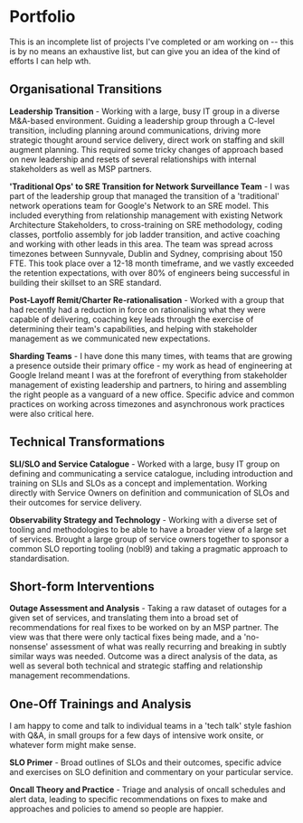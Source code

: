# Portfolio

This is an incomplete list of projects I've completed or am working on -- this is by no means an exhaustive list, but can give you an idea of the kind of efforts I can help wth.

## Organisational Transitions

**Leadership Transition** - Working with a large, busy IT group in a diverse M&A-based environment. Guiding a leadership group through a C-level transition, including planning around communications, driving more strategic thought around service delivery, direct work on staffing and skill augment planning. This required some tricky changes of approach based on new leadership and resets of several relationships with internal stakeholders as well as MSP partners.

**'Traditional Ops' to SRE Transition for Network Surveillance Team** - I was part of the leadership group that managed the transition of a 'traditional' network operations team for Google's Network to an SRE model. This included everything from relationship management with existing Network Architecture Stakeholders, to cross-training on SRE methodology, coding classes, portfolio assembly for job ladder transition, and active coaching and working with other leads in this area. The team was spread across timezones between Sunnyvale, Dublin and Sydney, comprising about 150 FTE. This took place over a 12-18 month timeframe, and we vastly exceeded the retention expectations, with over 80% of engineers being successful in building their skillset to an SRE standard.

**Post-Layoff Remit/Charter Re-rationalisation** - Worked with a group that had recently had a reduction in force on rationalising what they were capable of delivering, coaching key leads through the exercise of determining their team's capabilities, and helping with stakeholder management as we communicated new expectations.

**Sharding Teams** - I have done this many times, with teams that are growing a presence outside their primary office - my work as head of engineering at Google Ireland meant I was at the forefront of everything from stakeholder management of existing leadership and partners, to hiring and assembling the right people as a vanguard of a new office. Specific advice and common practices on working across timezones and asynchronous work practices were also critical here.

## Technical Transformations

**SLI/SLO and Service Catalogue** - Worked with a large, busy IT group on defining and communicating a service catalogue, including introduction and training on SLIs and SLOs as a concept and implementation. Working directly with Service Owners on definition and communication of SLOs and their outcomes for service delivery.

**Observability Strategy and Technology** - Working with a diverse set of tooling and methodologies to be able to have a broader view of a large set of services. Brought a large group of service owners together to sponsor a common SLO reporting tooling (nobl9) and taking a pragmatic approach to standardisation.

## Short-form Interventions

**Outage Assessment and Analysis** - Taking a raw dataset of outages for a given set of services, and translating them into a broad set of recommendations for real fixes to be worked on by an MSP partner. The view was that there were only tactical fixes being made, and a 'no-nonsense' assessment of what was really recurring and breaking in subtly similar ways was needed. Outcome was a direct analysis of the data, as well as several both technical and strategic staffing and relationship management recommendations.

## One-Off Trainings and Analysis

I am happy to come and talk to individual teams in a 'tech talk' style fashion with Q&A, in small groups for a few days of intensive work onsite, or whatever form might make sense.

**SLO Primer** - Broad outlines of SLOs and their outcomes, specific advice and exercises on SLO definition and commentary on your particular service.

**Oncall Theory and Practice** - Triage and analysis of oncall schedules and alert data, leading to specific recommendations on fixes to make and approaches and policies to amend so people are happier.
